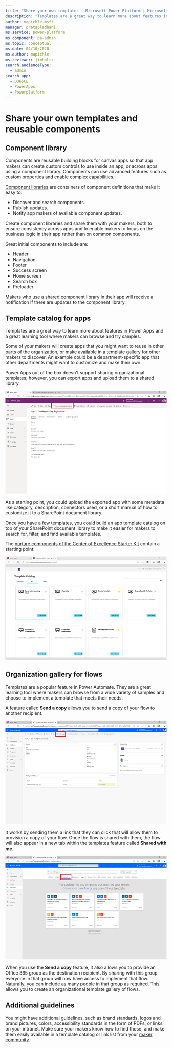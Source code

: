 ```yaml
---
title: "Share your own templates - Microsoft Power Platform | MicrosoftDocs"
description: "Templates are a great way to learn more about features in Power Apps and a great learning tool where makers can browse and try samples."
author: mapichle-msft
manager: pratapladhani
ms.service: power-platform
ms.component: pa-admin
ms.topic: conceptual
ms.date: 04/10/2020
ms.author: mapichle
ms.reviewer: jimholtz
search.audienceType: 
  - admin
search.app: 
  - D365CE
  - PowerApps
  - Powerplatform
---
```

# Share your own templates and reusable components

## Component library

Components are reusable building blocks for canvas apps so that app makers can create custom controls to use inside an app, or across apps using a component library. Components can use advanced features such as custom properties and enable complex capabilities.

[Component libraries](https://docs.microsoft.com/powerapps/maker/canvas-apps/component-library) are containers of component definitions that make it easy to:

- Discover and search components.
- Publish updates.
- Notify app makers of available component updates.

Create component libraries and share them with your makers, both to ensure consistency across apps and to enable makers to focus on the business logic in their app rather than on common components.

Great initial components to include are:

- Header
- Navigation
- Footer
- Success screen
- Home screen
- Search box
- Preloader

Makers who use a shared component library in their app will receive a notification if there are updates to the component library.

## Template catalog for apps

Templates are a great way to learn more about features in Power Apps and a great learning tool where makers can browse and try samples.

Some of your makers will create apps that you might want to reuse in other parts of the organization, or make available in a template gallery for other makers to discover. An example could be a department-specific app that other departments might want to customize and make their own.

Power Apps out of the box doesn't support sharing organizational templates; however, you can export apps and upload them to a shared library.

![Export an app](media/export-app.png "Export an app")

As a starting point, you could upload the exported app with some metadata like category, description, connectors used, or a short manual of how to customize it to a SharePoint document library.

Once you have a few templates, you could build an app template catalog on top of your SharePoint document library to make it easier for makers to search for, filter, and find available templates.

The [nurture components of the Center of Excellence Starter Kit](https://docs.microsoft.com/power-platform/guidance/coe/nurture-components) contain a starting point:

![Template catalog](../coe/media/coe68.png "Template catalog")

## Organization gallery for flows

Templates are a popular feature in Power Automate. They are a great learning tool where makers can browse from a wide variety of samples and choose to implement a template that meets their needs.

A feature called **Send a copy** allows you to send a copy of your flow to another recipient.

![Send a copy of a flow](media/flow-template1.png "Send a copy of a flow")

It works by sending them a link that they can click that will allow them to provision a copy of your flow. Once the flow is shared with them, the flow will also appear in a new tab within the templates feature called **Shared with me**.

![Shared with me flow templates](media/flow-template.png "Shared with me flow templates")

When you use the **Send a copy** feature, it also allows you to provide an Office 365 group as the destination recipient. By sharing with this group, everyone in that group will now have access to implement that flow. Naturally, you can include as many people in that group as required. This allows you to create an organizational template gallery of flows.

## Additional guidelines

You might have additional guidelines, such as brand standards, logos and brand pictures, colors, accessibility standards in the form of PDFs, or links on your intranet. Make sure your makers know how to find those, and make them easily available in a template catalog or link list from your [maker community](wiki-community.md).
